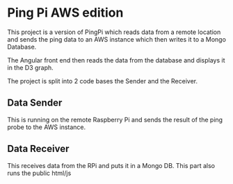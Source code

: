 # Ping Pi AWS edition
This project is a version of PingPi which reads data from a remote location and sends the ping data to an AWS instance which then writes it to a Mongo Database.

The Angular front end then reads the data from the database and displays it in the D3 graph.

The project is split into 2 code bases the Sender and the Receiver.

## Data Sender
This is running on the remote Raspberry Pi and sends the result of the ping probe to the AWS instance.

## Data Receiver
This receives data from the RPi and puts it in a Mongo DB. This part also runs the public html/js 
